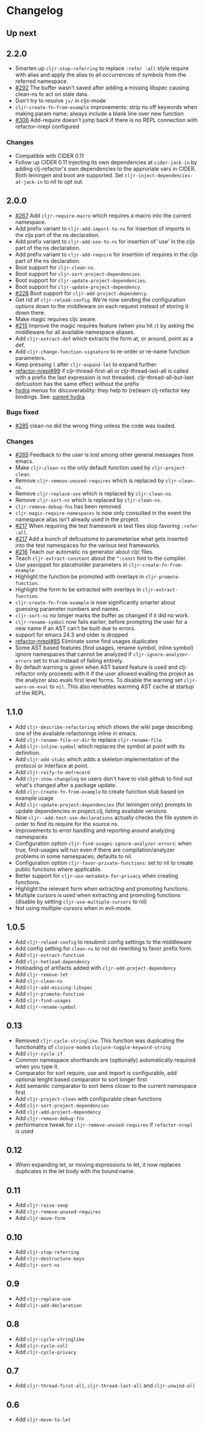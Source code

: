 # Changelog

## Up next

## 2.2.0

- Smarten up `cljr-stop-referring` to replace `:refer :all` style require with alias and apply the alias to all occurrences of symbols from the referred namespace.
- [#292](https://github.com/clojure-emacs/clj-refactor.el/issues/292) The buffer wasn't saved after adding a missing libspec causing clean-ns
to act on stale data.
- Don't try to resolve `js/` in cljs-mode
- `cljr-create-fn-from-example` improvements: strip ns off keywords when making param name; always include a blank line over new function
- [#306](https://github.com/clojure-emacs/clj-refactor.el/issues/306) Add-require doesn't jump back if there is no REPL connection with refactor-nrepl configured

### Changes

- Compatible with CIDER 0.11
- Follow up CIDER 0.11 injecting its own dependencies at `cider-jack-in` by adding clj-refactor's own dependencies to the approriate vars in CIDER. Both leiningen and boot are supported. Set `cljr-inject-dependencies-at-jack-in` to nil to opt out.

## 2.0.0

- [#267](https://github.com/clojure-emacs/clj-refactor.el/issues/267)
 Add `cljr-require-macro` which requires a macro into the current
 namespace.
- Add prefix variant to `cljr-add-import-to-ns` for insertion of imports in the cljs part of the ns declaration.
- Add prefix variant to `cljr-add-use-to-ns` for insertion of 'use' in the cljs part of the ns declaration.
- Add prefix variant to `cljr-add-require` for insertion of requires in the cljs part of the ns declaration.
- Boot support for `cljr-clean-ns`.
- Boot support for `cljr-sort-project-dependencies`.
- Boot support for `cljr-update-project-dependencies`.
- Boot support for `cljr-update-project-dependency`.
- [#228](https://github.com/clojure-emacs/clj-refactor.el/issues/238) Boot support for `cljr-add-project-dependency`.
- Get rid of `cljr-reload-config`.  We're now sending the configuration options down to the middleware on each request instead of storing it down there.
- Make magic requires cljc aware.
- [#215](https://github.com/clojure-emacs/clj-refactor.el/issues/215) Improve the magic requires feature (when you hit `/`) by asking the middleware for all available namespace aliases.
- Add `cljr-extract-def` which extracts the form at, or around, point as a def.
- Add `cljr-change-function-signature` to re-order or re-name function parameters.
- Keep pressing `l` after `cljr-expand-let` to expand further.
- [refactor-nrepl#99](https://github.com/clojure-emacs/refactor-nrepl/issues/99) if cljr-thread-first-all or cljr-thread-last-all is called with a prefix the last expression is not threaded. cljr-thread-all-but-last defcustom has the same effect without the prefix
- [hydra](https://github.com/abo-abo/hydra) menus for discoverability: they help to (re)learn clj-refactor key bindings. See: [parent hydra](https://github.com/clojure-emacs/clj-refactor.el/wiki/Hydra).

### Bugs fixed

- [#285](https://github.com/clojure-emacs/clj-refactor.el/issues/285) clean-ns did the wrong thing unless the code was loaded.

### Changes

- [#265](https://github.com/clojure-emacs/clj-refactor.el/issues/265) Feedback to the user is lost among other general messages from emacs.
- Make `cljr-clean-ns` the only default function used by `cljr-project-clean`.
- Remove `cljr-remove-unused-requires` which is replaced by `cljr-clean-ns`.
- Remove `cljr-replace-use` which is replaced by `cljr-clean-ns`.
- Remove `cljr-sort-ns` which is replaced by `cljr-clean-ns`.
- `cljr-remove-debug-fns` has been removed.
- `cljr-magic-require-namespaces` is now only consulted in the event the namespace alias isn't already used in the project.
- [#217](https://github.com/clojure-emacs/clj-refactor.el/issues/217) When requiring the test framework in test files stop favoring `:refer :all`.
- [#217](https://github.com/clojure-emacs/clj-refactor.el/issues/217) Add a bunch of defcustoms to parameterise what gets inserted into the test namespaces for the various test frameworks.
- [#216](https://github.com/clojure-emacs/clj-refactor.el/issues/216) Teach our automatic ns generator about cljc files.
- Teach `cljr-extract-constant` about the `^:const` hint to the compiler.
- Use yasnippet for placeholder parameters in `cljr-create-fn-from-example`
- Highlight the function be promoted with overlays in `cljr-promote-function`.
- Highlight the form to be extracted with overlays in `cljr-extract-function`.
- `cljr-create-fn-from-example` is now significantly smarter about guessing parameter numbers and names.
- `cljr-sort-ns` no longer marks the buffer as changed if it did no work.
- `cljr-rename-symbol` now fails earlier, before prompting the user for a new name if an AST can't be built due to errors.
- support for emacs 24.3 and older is dropped
- [refactor-nrepl#85](https://github.com/clojure-emacs/refactor-nrepl/issues/85) Eliminate some find usages duplicates
- Some AST based features (find usages, rename symbol, inline symbol) ignore namespaces that cannot be analyzed if `cljr-ignore-analyzer-errors` set to true instead of failing entirely.
- By default warning is given when AST based feature is used and clj-refactor only proceeds with it if the user allowed evalling the project as the analyzer also evals first level forms. To disable the warning set `cljr-warn-on-eval` to `nil`. This also reenables warming AST cache at startup of the REPL.

## 1.1.0

- Add `cljr-describe-refactoring` which shows the wiki page describing one of the available refactorings inline in emacs.
- Add `cljr-rename-file-or-dir` to replace `cljr-rename-file`.
- Add `cljr-inline-symbol` which replaces the symbol at point with its definition.
- Add `cljr-add-stubs` which adds a skeleton implementation of the protocol or interface at point.
- Add `cljr-reify-to-defrecord`
- Add `cljr-show-changelog` so users don't have to visit github to find out what's changed after a package update.
- Add `cljr-create-fn-from-example` to create function stub based on example usage
- Add `cljr-update-project-dependencies` (for leiningen only) prompts to update dependencies in project.clj, listing available versions
- Now `cljr--add-test-use-declarations` actually checks the file system in order to find its require for the source ns.
- Improvements to error handling and reporting around analyzing namespaces
- Configuration option `cljr-find-usages-ignore-analyzer-errors`: when true, find-usages will run even if there are compilation/analyzer problems in some namespaces; defaults to nil.
- Configuration option `cljr-favor-private-functions`: set to nil to create public functions where applicable.
- Better support for `cljr-use-metadata-for-privacy` when creating functions.
- Highlight the relevant form when extracting and promoting functions.
- Multiple cursors is used when extracting and promoting functions (disable by setting `cljr-use-multiple-cursors` to nil)
- Not using multiple-cursors when in evil-mode.

## 1.0.5

- Add `cljr-reload-config` to resubmit config settings to the middleware
- Add config setting for `clean-ns` to not do rewriting to favor prefix form.
- Add `cljr-extract-function`
- Add `cljr-hotload-dependency`
- Hotloading of artifacts added with `cljr-add-project-dependency`
- Add `cljr-remove-let`
- Add `cljr-clean-ns`
- Add `cljr-add-missing-libspec`
- Add `cljr-promote-function`
- Add `cljr-find-usages`
- Add `cljr-rename-symbol`

## 0.13

- Removed `cljr-cycle-stringlike`.  This function was duplicating the functionality of `clojure-mode`s `clojure-toggle-keyword-string`
- Add `cljr-cycle-if`
- Common namespace shorthands are (optionally) automatically required when you type it.
- Comparator for sort require, use and import is configurable, add optional lenght based comparator to sort longer first
- Add semantic comparator to sort items closer to the current namespace first
- Add `cljr-project-clean` with configurable clean functions
- Add `cljr-sort-project-dependencies`
- Add `cljr-add-project-dependency`
- Add `cljr-remove-debug-fns`
- performance tweak for `cljr-remove-unused-requires` if `refactor-nrepl` is used

## 0.12

- When expanding let, or moving expressions to let, it now replaces
  duplicates in the let body with the bound name.

## 0.11

- Add `cljr-raise-sexp`
- Add `cljr-remove-unused-requires`
- Add `cljr-move-form`

## 0.10

- Add `cljr-stop-referring`
- Add `cljr-destructure-keys`
- Add `cljr-sort-ns`

## 0.9

- Add `cljr-replace-use`
- Add `cljr-add-declaration`

## 0.8

- Add `cljr-cycle-stringlike`
- Add `cljr-cycle-coll`
- Add `cljr-cycle-privacy`

## 0.7

- Add `cljr-thread-first-all`, `cljr-thread-last-all` and `cljr-unwind-all`

## 0.6

- Add `cljr-move-to-let`
